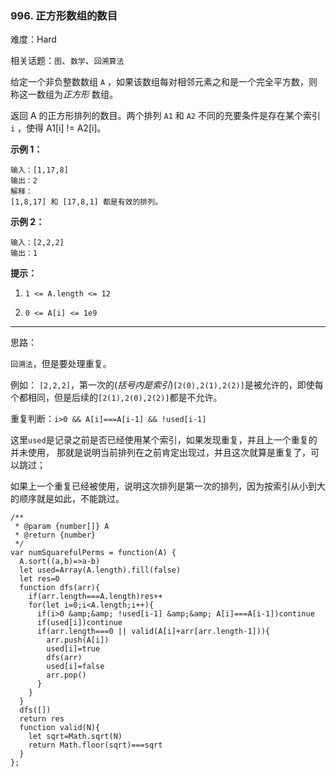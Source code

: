 ### 996. 正方形数组的数目

难度：Hard

相关话题：`图`、`数学`、`回溯算法`

给定一个非负整数数组 `A` ，如果该数组每对相邻元素之和是一个完全平方数，则称这一数组为*正方形* 数组。



返回 A 的正方形排列的数目。两个排列  `A1`  和  `A2`  不同的充要条件是存在某个索引  `i` ，使得 A1[i] != A2[i]。







**示例 1：** 



```
输入：[1,17,8]
输出：2
解释：
[1,8,17] 和 [17,8,1] 都是有效的排列。
```


**示例 2：** 



```
输入：[2,2,2]
输出：1
```






**提示：** 




1.  `1 <= A.length <= 12` 

2.  `0 <= A[i] <= 1e9` 






-----

思路：

`回溯法`，但是要处理重复。

例如： `[2,2,2]`，第一次的(*括号内是索引*)`[2(0),2(1),2(2)]`是被允许的，即使每个都相同，但是后续的`[2(1),2(0),2(2)]`都是不允许。

重复判断：`i>0 && A[i]===A[i-1] && !used[i-1]`

这里`used`是记录之前是否已经使用某个索引，如果发现重复，并且上一个重复的并未使用，
那就是说明当前排列在之前肯定出现过，并且这次就算是重复了，可以跳过；

如果上一个重复已经被使用，说明这次排列是第一次的排列，因为按索引从小到大的顺序就是如此，不能跳过。

```
/**
 * @param {number[]} A
 * @return {number}
 */
var numSquarefulPerms = function(A) {
  A.sort((a,b)=>a-b)
  let used=Array(A.length).fill(false)
  let res=0
  function dfs(arr){
    if(arr.length===A.length)res++
    for(let i=0;i<A.length;i++){
      if(i>0 &amp;&amp; !used[i-1] &amp;&amp; A[i]===A[i-1])continue
      if(used[i])continue
      if(arr.length===0 || valid(A[i]+arr[arr.length-1])){
        arr.push(A[i])
        used[i]=true
        dfs(arr)
        used[i]=false
        arr.pop()
      }
    }
  }
  dfs([])
  return res
  function valid(N){
    let sqrt=Math.sqrt(N)
    return Math.floor(sqrt)===sqrt
  }
};
```


